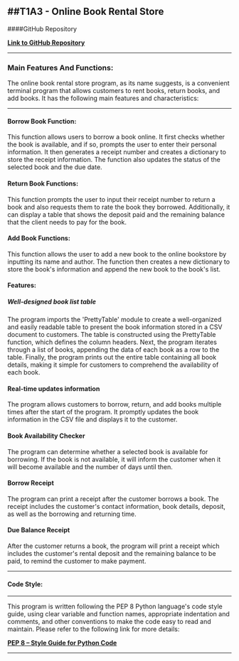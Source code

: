 ##T1A3 - Online Book Rental Store
---
####GitHub Repository 

**[Link to GitHub Repository](https://github.com/helenahan37/T1A3)**

***
### Main Features And Functions:
The online book rental store program, as its name suggests, is a convenient terminal program that allows customers to rent books, return books, and add books. It has the following main features and characteristics:

---
#### Borrow Book Function:
This function allows users to borrow a book online. It first checks whether the book is available, and if so, prompts the user to enter their personal information. It then generates a receipt number and creates a dictionary to store the receipt information. The function also updates the status of the selected book and the due date. 

#### Return Book Functions:

This function prompts the user to input their receipt number to return a book and also requests them to rate the book they borrowed. Additionally, it can display a table that shows the deposit paid and the remaining balance that the client needs to pay for the book.

#### Add Book Functions:

This function allows the user to add a new book to the online bookstore by inputting its name and author. The function then creates a new dictionary to store the book's information and append the new book to the book's list.

#### Features:
##### Well-designed book list table

The program imports the 'PrettyTable' module to create a well-organized and easily readable table to present the book information stored in a CSV document to customers. The table is constructed using the PrettyTable function, which defines the column headers. Next, the program iterates through a list of books, appending the data of each book as a row to the table. Finally, the program prints out the entire table containing all book details, making it simple for customers to comprehend the availability of each book.


#### Real-time updates information
The program allows customers to borrow, return, and add books multiple times after the start of the program. It promptly updates the book information in the CSV file and displays it to the customer.

#### Book Availability Checker
The program can determine whether a selected book is available for borrowing. If the book is not available, it will inform the customer when it will become available and the number of days until then.


#### Borrow Receipt
The program can print a receipt after the customer borrows a book. The receipt includes the customer's contact information, book details, deposit, as well as the borrowing and returning time.

#### Due Balance Receipt
After the customer returns a book, the program will print a receipt which includes the customer's rental deposit and the remaining balance to be paid, to remind the customer to make payment.

---
#### Code Style:
---
This program is written following the PEP 8 Python language's code style guide, using clear variable and function names, appropriate indentation and comments, and other conventions to make the code easy to read and maintain.
Please refer to the following link for more details:

**[PEP 8 – Style Guide for Python Code](https://peps.python.org/pep-0008/)**

***





